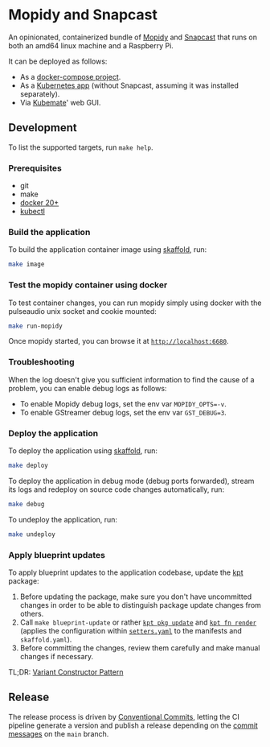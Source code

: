 # Mopidy and Snapcast

An opinionated, containerized bundle of [Mopidy](https://github.com/mopidy/mopidy) and [Snapcast](https://github.com/badaix/snapcast) that runs on both an amd64 linux machine and a Raspberry Pi.  

It can be deployed as follows:
* As a [docker-compose project](./docker-compose.yaml).
* As a [Kubernetes app](./deploy) (without Snapcast, assuming it was installed separately).
* Via [Kubemate](https://github.com/mgoltzsche/kubemate)' web GUI.

## Development

To list the supported targets, run `make help`.

### Prerequisites

* git
* make
* [docker 20+](https://docs.docker.com/engine/install/)
* [kubectl](https://kubernetes.io/docs/tasks/tools/#kubectl)

### Build the application
To build the application container image using [skaffold](https://skaffold.dev), run:
```sh
make image
```

### Test the mopidy container using docker

To test container changes, you can run mopidy simply using docker with the pulseaudio unix socket and cookie mounted:
```sh
make run-mopidy
```

Once mopidy started, you can browse it at [`http://localhost:6680`](http://localhost:6680).

### Troubleshooting

When the log doesn't give you sufficient information to find the cause of a problem, you can enable debug logs as follows:
* To enable Mopidy debug logs, set the env var `MOPIDY_OPTS=-v`.
* To enable GStreamer debug logs, set the env var `GST_DEBUG=3`.

### Deploy the application
To deploy the application using [skaffold](https://skaffold.dev), run:
```sh
make deploy
```
To deploy the application in debug mode (debug ports forwarded), stream its logs and redeploy on source code changes automatically, run:
```sh
make debug
```

To undeploy the application, run:
```sh
make undeploy
```

### Apply blueprint updates
To apply blueprint updates to the application codebase, update the [kpt](https://kpt.dev/) package:
1. Before updating the package, make sure you don't have uncommitted changes in order to be able to distinguish package update changes from others.
2. Call `make blueprint-update` or rather [`kpt pkg update`](https://kpt.dev/reference/cli/pkg/update/) and [`kpt fn render`](https://kpt.dev/reference/cli/fn/render/) (applies the configuration within [`setters.yaml`](./setters.yaml) to the manifests and `skaffold.yaml`).
3. Before committing the changes, review them carefully and make manual changes if necessary.

TL;DR: [Variant Constructor Pattern](https://kpt.dev/guides/variant-constructor-pattern)

## Release

The release process is driven by [Conventional Commits](https://www.conventionalcommits.org/en/v1.0.0-beta.4/), letting the CI pipeline generate a version and publish a release depending on the [commit messages](https://semantic-release.gitbook.io/semantic-release/#commit-message-format) on the `main` branch.
